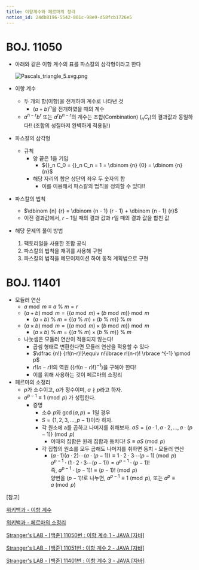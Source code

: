 ```yaml
---
title: 이항계수와 페르마의 정리
notion_id: 24db8196-5542-801c-98e9-d58fcb1726e5
---
```

  
# BOJ. 11050  
  
- 아래와 같은 이항 계수의 표를 파스칼의 삼각형이라고 한다  
  
    ![Pascals_triangle_5.svg.png](https://prod-files-secure.s3.us-west-2.amazonaws.com/ee9cb3f6-9bac-463c-ac07-0442097183e8/67dbf580-7a07-485d-ae36-3de4a6a96e17/Pascals_triangle_5.svg.png?X-Amz-Algorithm=AWS4-HMAC-SHA256&X-Amz-Content-Sha256=UNSIGNED-PAYLOAD&X-Amz-Credential=ASIAZI2LB4666FG4UCIH%2F20250920%2Fus-west-2%2Fs3%2Faws4_request&X-Amz-Date=20250920T011032Z&X-Amz-Expires=3600&X-Amz-Security-Token=IQoJb3JpZ2luX2VjEGgaCXVzLXdlc3QtMiJIMEYCIQDfQU5xho7os2k8xUjE220pqdSkW39IA7P8Vi4zC%2BYbFAIhALWVqtkPBShoi6JyuPmRPNNG66f13934FOIBIx%2BQSqHaKogECOH%2F%2F%2F%2F%2F%2F%2F%2F%2F%2FwEQABoMNjM3NDIzMTgzODA1IgwFIGoPSAqWdz35GDMq3AO4sLXf%2Bf4cLIHUsH1ukjkSOl71bsyIlTrNfDs8yH5yMGnh0L2OGvL9IPgsEPbJ%2FFCsMJdKlI7o8NwtgF62%2Fpjk9dOpWv6UIEr%2BsfeMmRnWNUzOiKkBO6ZnXU%2FYqn%2FNM0z5i6cc8hp%2Bj9C%2FkwO%2FcpZKv%2FiTR4M%2FHe2KGEPtnD99Z0jFx9Ddwe3oyFJALRbPDCoA4HSEcZGM1%2B5nRoUo3kE%2FUimSOCURGFAorcOWLvR6hk6eVjbPJ4STimDaslagePLDaY45ZTSSeCMVvEWOJbTrdVA0QnZjZArOyMbRjufl1ZVyvF0nhZK2ounDTbt91Xok3gIg6n36S%2FmVMUoH%2FPG78vwXOzqyra8vhW%2F1OB335wTyuEZXXwo8AVsUiiSCZu1%2BzeqWMmaSIc8rs632RgLg5G1anqTJWFQCNhH8S4l3Ibk3EAQvENJFByuqDfNdd1G7HsjCkwE8gzMzp5NtWYO5QAlTMRQghCH%2FUXBuFS%2BzIWCK7tcooSEpNM6GiiFhyKsbhsbIFekGC4KVCyxly6Oq0jhEDnCuTOz%2F2Q3mm8hFa43h8g6p38SLEwGT2%2F6Ljb5eqwOYssyG9MHpkAVb19QAUztjuQlQNOYPn74CSWAOsrrjqu8vEOlK4QHNhzDa4bfGBjqkAcayadHc%2Bg0bxV%2F0Jo3OjsqxM0oq1TCo29sQEghRvQYsFmrLadqH48YGeqbwgIdAviopXTKYh4Mgx8sq7T%2BF7TonS%2BrmEuyiti826OJdaqOJNC3nGLix5KzNDVDUXBx025%2Fw9pgEIjtrDJF84szqN8iw4snGnBtRbEoFrwPtZnhRtvcrBf%2F3AybB2Gx28Yscxn7w69SU8aBhq00oyEtx6uk8JiMs&X-Amz-Signature=f3f4b088651e8d8f23f4d946104887806aefa65bcd32692b87fce60c3a1b35c1&X-Amz-SignedHeaders=host&x-amz-checksum-mode=ENABLED&x-id=GetObject)  
  
- 이항 계수  
    - 두 개의 항(이항)을 전개하여 계수로 나타낸 것  
        - $(a+b)^n$을 전개하였을 때의 계수  
    - $a^{n-r}b^r$ 또는 $a^rb^{n-r}$의 계수는 조합(Combination) (${}_nC_r$)의 결과값과 동일하다!! (조합의 성질마저 완벽하게 적용됨!)  
- 파스칼의 삼각형  
    - 규칙  
        - 양 끝은 1을 기입  
            - ${}_n C_0 = {}_n C_n = 1 = \dbinom {n} {0} = \dbinom {n} {n}$  
        - 해당 자리의 합은 상단의 좌우 두 숫자의 합  
            - 이를 이용해서 파스칼의 법칙을 정의할 수 있다!!  
- 파스칼의 법칙  
    - $\dbinom {n} {r} = \dbinom {n - 1} {r  - 1} + \dbinom {n - 1} {r}$  
    - 이전 결과값에서, $r-1$일 때의 결과 값과 $r$일 때의 결과 값을 합친 값  
- 해당 문제의 풀이 방법  
    1. 팩토리얼을 사용한 조합 공식  
    2. 파스칼의 법칙을 재귀를 사용해 구현  
    3. 파스칼의 법칙을 메모이제이션 하여 동적 계획법으로 구현  
  
# BOJ. 11401  
  
- 모듈러 연산  
    - $a \bmod m \equiv a \ \% \ m = r$  
    - $(a + b) \bmod m = \lbrace (a \bmod m) + (b \bmod m) \rbrace \bmod m$  
        - $(a + b) \ \% \ m = \lbrace (a \ \% \ m) + (b \ \% \ m) \rbrace \ \% \ m$  
    - $(a \times b) \bmod m = \lbrace (a \bmod m) \times (b \bmod m) \rbrace \bmod m$  
        - $(a \times b) \ \% \ m = \lbrace (a \ \% \ m) \times (b \ \% \ m) \rbrace \ \% \ m$  
    - 나눗셈은 모듈러 연산이 적용되지 않는다!  
        - 곱셈 형태로 변환한다면 모듈러 연산을 적용할 수 있다  
        - $\dfrac {n!} {r!(n-r)!}\equiv n!\lbrace r!(n-r)! \rbrace ^{-1} \pmod p$  
        - $r!(n-r)!$의 역원 ($\lbrace r!(n-r)! \rbrace ^ {-1}$)을 구해야 한다!  
        - 이를 위해 사용하는 것이 페르마의 소정리  
- 페르마의 소정리  
    - $p$가 소수이고, $a$가 정수이며,  $a \nmid p$라고 하자.  
    - $a^{p-1} \equiv 1 \pmod p$ 가 성립한다.  
        - 증명  
            - 소수 $p$와 $\gcd(a, p) = 1$일 경우  
            - $S = \lbrace 1,2,3,\dots, p-1 \rbrace$이라 하자.  
            - 각 원소에 a를 곱하고 나머지를 취해보자. $aS = \lbrace a \cdot 1, a \cdot 2, \dots, a \cdot (p-1) \rbrace \pmod p$  
                - 이때의 집합은 원래 집합과 동치다! $S \equiv aS \pmod p$  
            - 각 집합의 원소를 모두 곱해도 나머지를 취하면 동치 - 모듈러 연산  
                - $(a \cdot 1)(a \cdot 2) \cdots(a \cdot (p-1)) \equiv 1 \cdot 2 \cdot 3 \cdots (p-1) \pmod p$   
                $a^{p-1} \cdot (1 \cdot 2 \cdot 3 \cdots (p-1)) = a^{p-1} \cdot (p-1)!$   
                즉, $a^{p-1} \cdot (p-1)! \equiv (p-1)! \pmod p$  
                양변을 $(p-1)!$로 나누면, $a^{p-1} \equiv 1 \pmod p$, 또는 $a^p \equiv a \pmod p$  
  
[참고]  
  
  
[위키백과 - 이항 계수](https://ko.wikipedia.org/wiki/%EC%9D%B4%ED%95%AD_%EA%B3%84%EC%88%98)  
  
  
[위키백과 - 페르마의 소정리](https://ko.wikipedia.org/wiki/%ED%8E%98%EB%A5%B4%EB%A7%88%EC%9D%98_%EC%86%8C%EC%A0%95%EB%A6%AC)  
  
  
[Stranger's LAB - [백준] 11050번 : 이항 계수 1 - JAVA [자바]](https://st-lab.tistory.com/159)  
  
  
[Stranger's LAB - [백준] 11051번 : 이항 계수 2 - JAVA [자바]](https://st-lab.tistory.com/162)  
  
  
[Stranger's LAB - [백준] 11401번 : 이항 계수 3 - JAVA [자바]](https://st-lab.tistory.com/241)  
  
